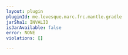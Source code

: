 ```yaml
---
layout: plugin
pluginId: me.levesque.marc.frc.mantle.gradle
jarSha1: INVALID
isJarAvailable: false
error: NONE
violations: []

---
```

